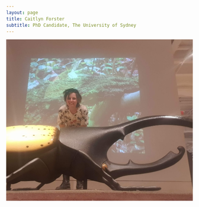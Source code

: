 ```yaml
---
layout: page
title: Caitlyn Forster
subtitle: PhD Candidate, The University of Sydney
---
```

![](/assets/img/beetle.jpg)

